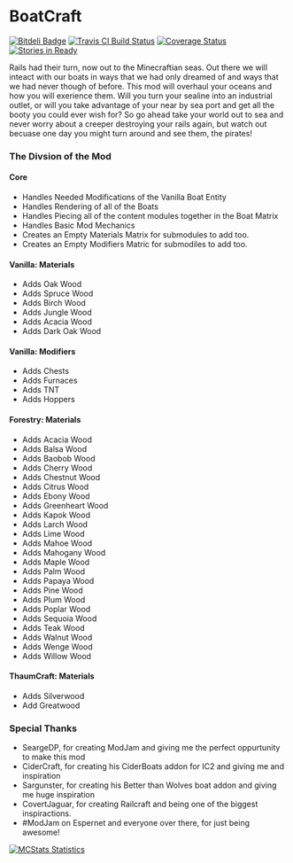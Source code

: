 BoatCraft
=========

[![Bitdeli Badge](https://d2weczhvl823v0.cloudfront.net/k2b6s9j/BoatCraft/trend.png)](https://bitdeli.com/free "Bitdeli Badge")
[![Travis CI Build Status](https://travis-ci.org/k2b6s9j/BoatCraft.png?branch=master)](https://travis-ci.org/k2b6s9j/BoatCraft)
[![Coverage Status](https://coveralls.io/repos/k2b6s9j/BoatCraft/badge.png)](https://coveralls.io/r/k2b6s9j/BoatCraft)
[![Stories in Ready](https://badge.waffle.io/k2b6s9j/BoatCraft.png?label=in%20progress)](https://waffle.io/k2b6s9j/BoatCraft)

Rails had their turn, now out to the Minecraftian seas. Out there we will inteact with our boats in ways that we had only dreamed of and ways that we had never though of before. This mod will overhaul your oceans and how you will exerience them. Will you turn your sealine into an industrial outlet, or will you take advantage of your near by sea port and get all the booty you could ever wish for? So go ahead take your world out to sea and never worry about a creeper destroying your rails again, but watch out becuase one day you might turn around and see them, the pirates!

### The Divsion of the Mod
#### Core
- Handles Needed Modifications of the Vanilla Boat Entity
- Handles Rendering of all of the Boats
- Handles Piecing all of the content modules together in the Boat Matrix
- Handles Basic Mod Mechanics
- Creates an Empty Materials Matrix for submodules to add too.
- Creates an Empty Modifiers Matric for submodiles to add too.

#### Vanilla: Materials
- Adds Oak Wood
- Adds Spruce Wood
- Adds Birch Wood
- Adds Jungle Wood
- Adds Acacia Wood
- Adds Dark Oak Wood

#### Vanilla: Modifiers
- Adds Chests
- Adds Furnaces
- Adds TNT
- Adds Hoppers

#### Forestry: Materials
- Adds Acacia Wood
- Adds Balsa Wood
- Adds Baobob Wood
- Adds Cherry Wood
- Adds Chestnut Wood
- Adds Citrus Wood
- Adds Ebony Wood
- Adds Greenheart Wood
- Adds Kapok Wood
- Adds Larch Wood
- Adds Lime Wood
- Adds Mahoe Wood
- Adds Mahogany Wood
- Adds Maple Wood
- Adds Palm Wood
- Adds Papaya Wood
- Adds Pine Wood
- Adds Plum Wood
- Adds Poplar Wood
- Adds Sequoia Wood
- Adds Teak Wood
- Adds Walnut Wood
- Adds Wenge Wood
- Adds Willow Wood

#### ThaumCraft: Materials
- Adds Silverwood
- Add Greatwood

### Special Thanks
- SeargeDP, for creating ModJam and giving me the perfect oppurtunity to make this mod
- CiderCraft, for creating his CiderBoats addon for IC2 and giving me and inspiration
- Sargunster, for creating his Better than Wolves boat addon and giving me huge inspiration
- CovertJaguar, for creating Railcraft and being one of the biggest inspiractions.
- #ModJam on Espernet and everyone over there, for just being awesome!

[![MCStats Statistics](http://api.mcstats.org/signature/BoatCraft.png)](http://mcstats.org/plugin/BoatCraft)
